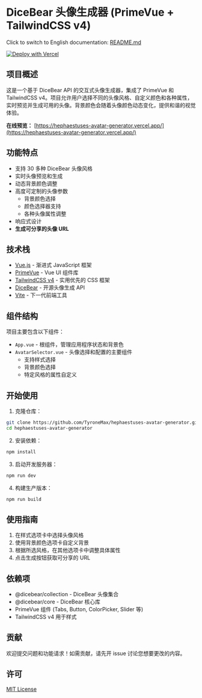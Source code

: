 # DiceBear 头像生成器 (PrimeVue + TailwindCSS v4)

Click to switch to English documentation: [README.md](README.md)

[![Deploy with Vercel](https://vercel.com/button)](https://vercel.com/new/clone?repository-url=https://github.com/TyroneMax/hephaestuses-avatar-generator.git)

## 项目概述

这是一个基于 DiceBear API 的交互式头像生成器，集成了 PrimeVue 和 TailwindCSS
v4。项目允许用户选择不同的头像风格、自定义颜色和各种属性，实时预览并生成可用的头像。背景颜色会随着头像颜色动态变化，提供和谐的视觉体验。

**在线预览：** [https://hephaestuses-avatar-generator.vercel.app/](https://hephaestuses-avatar-generator.vercel.app/)

## 功能特点

- 支持 30 多种 DiceBear 头像风格
- 实时头像预览和生成
- 动态背景颜色调整
- 高度可定制的头像参数
    - 背景颜色选择
    - 颜色选择器支持
    - 各种头像属性调整
- 响应式设计
- **生成可分享的头像 URL**

## 技术栈

- [Vue.js](https://vuejs.org/) - 渐进式 JavaScript 框架
- [PrimeVue](https://primevue.org/) - Vue UI 组件库
- [TailwindCSS v4](https://tailwindcss.com/) - 实用优先的 CSS 框架
- [DiceBear](https://dicebear.com/) - 开源头像生成 API
- [Vite](https://vitejs.dev/) - 下一代前端工具

## 组件结构

项目主要包含以下组件：

- `App.vue` - 根组件，管理应用程序状态和背景色
- `AvatarSelector.vue` - 头像选择和配置的主要组件
    - 支持样式选择
    - 背景颜色选择
    - 特定风格的属性自定义

## 开始使用

1. 克隆仓库：

```bash
git clone https://github.com/TyroneMax/hephaestuses-avatar-generator.git
cd hephaestuses-avatar-generator
```

2. 安装依赖：

```bash
npm install
```

3. 启动开发服务器：

```bash
npm run dev
```

4. 构建生产版本：

```bash
npm run build
```

## 使用指南

1. 在样式选项卡中选择头像风格
2. 使用背景颜色选项卡自定义背景
3. 根据所选风格，在其他选项卡中调整具体属性
4. 点击生成按钮获取可分享的 URL

## 依赖项

- @dicebear/collection - DiceBear 头像集合
- @dicebear/core - DiceBear 核心库
- PrimeVue 组件 (Tabs, Button, ColorPicker, Slider 等)
- TailwindCSS v4 用于样式

## 贡献

欢迎提交问题和功能请求！如需贡献，请先开 issue 讨论您想要更改的内容。

## 许可

[MIT License](LICENSE)
